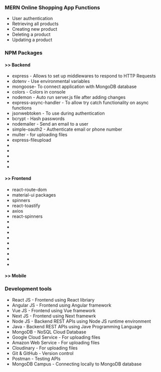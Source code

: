 ### **MERN Online Shopping App Functions**
* User authentication
* Retrieving all products
* Creating new product
* Deleting a product
* Updating a product

### **NPM Packages**

#### >> **Backend**
* express - Allows to set up middlewares to respond to HTTP Requests
* dotenv - Use environmental variables
* mongoose- To connect application with MongoDB database
* colors - Colors in console
* nodemon - Auto run server.js file after adding changes
* express-async-handler - To allow try catch functionality on async functions
* jsonwebtoken - To use during authentication
* bcrypt - Hash passwords
* nodemailer - Send an email to a user
* simple-oauth2 - Authenticate email or phone number
* multer - for uploading files
* express-fileupload
* 
* 
* 
* 
* 

#### >> **Frontend**
* react-route-dom
* material-ui packages
* spinners
* react-toastify
* axios
* react-spinners
* 
* 
* 
* 
* 
* 
* 
* 
* 

#### >> **Mobile**

### **Development tools**
* React JS - Frontend using React libriary
* Angular JS - Frontend using Angular framework
* Vue JS - Frontend using Vue framework
* Next JS - Frontend using Next framewrk
* Node JS - Backend REST APIs using Node JS runtime environment
* Java - Backend REST APIs using Jave Programming Language
* MongoDB - NoSQL Cloud Database
* Google Cloud Service - For uploading files
* Amazon Web Service - For uploading files
* Cloudinary - For uploading files
* Git & GitHub - Version control
* Postman - Testing APIs
* MongoDB Campus - Connecting locally to MongoDB database